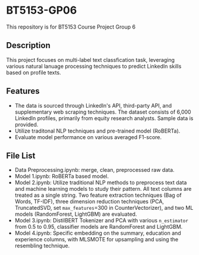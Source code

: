 # BT5153-GP06
This repository is for BT5153 Course Project Group 6

## Description
This project focuses on multi-label text classfication task, leveraging various natural lanuage processing techniques to predict LinkedIn skills based on profile texts.

## Features
- The data is sourced through LinkedIn's API, third-party API, and supplementary web scraping techniques. The dataset consists of 6,000 LinkedIn profiles, primarily from equity research analysts. Sample data is provided.
- Utilize traditonal NLP techniques and pre-trained model (RoBERTa).
- Evaluate model performance on various averaged F1-score.

## File List
- Data Preprocessing.ipynb: merge, clean, preprocessed raw data.
- Model 1.ipynb: RoBERTa based model.
- Model 2.ipynb: Utilize traditional NLP methods to preprocess text data and machine learning models to study their pattern. All text columns are treated as a single string. Two feature extraction techniques (Bag of Words, TF-IDF), three dimension reduction techniques (PCA, TruncatedSVD, set ```max_features```=300 in CounterVectorizer), and two ML models (RandomForest, LightGBM) are evaluated.
- Model 3.ipynb: DistilBERT Tokenizer and PCA with various ```n_estimator``` from 0.5 to 0.95, classifier models are RandomForest and LightGBM.
- Model 4.ipynb: Specific embedding on the summary, education and experience columns, with MLSMOTE for upsampling and using the resembling technique. 
